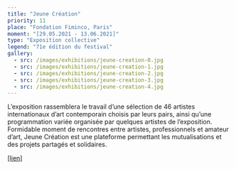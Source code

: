 ```yaml
---
title: "Jeune Création"
priority: 11
place: "Fondation Fiminco, Paris"
moment: "[29.05.2021 - 13.06.2021]"
type: "Exposition collective"
legend: "71e édition du festival"
gallery:
  - src: /images/exhibitions/jeune-creation-0.jpg
  - src: /images/exhibitions/jeune-creation-1.jpg
  - src: /images/exhibitions/jeune-creation-2.jpg
  - src: /images/exhibitions/jeune-creation-3.jpg
  - src: /images/exhibitions/jeune-creation-4.jpg
---
```


L’exposition rassemblera le travail d’une sélection de 46 artistes internationaux d’art contemporain choisis par leurs pairs, ainsi qu’une programmation variée organisée par quelques artistes de l’exposition. Formidable moment de rencontres entre artistes, professionnels et amateur d’art, Jeune Création est une plateforme permettant les mutualisations et des projets partagés et solidaires.

[[lien]](https://www.jeunecreation.org/71e-informations/)
